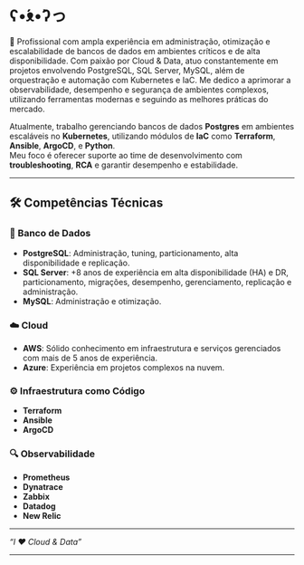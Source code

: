 # ʕ•́ᴥ•̀ʔっ 


📌 Profissional com ampla experiência em administração, otimização e escalabilidade de bancos de dados em ambientes críticos e de alta disponibilidade. Com paixão por Cloud & Data, atuo constantemente em projetos envolvendo PostgreSQL, SQL Server, MySQL, além de orquestração e automação com Kubernetes e IaC.
Me dedico a aprimorar a observabilidade, desempenho e segurança de ambientes complexos, utilizando ferramentas modernas e seguindo as melhores práticas do mercado.

Atualmente, trabalho gerenciando bancos de dados **Postgres** em ambientes escaláveis no **Kubernetes**, utilizando módulos de **IaC** como **Terraform**, **Ansible**, **ArgoCD**, e **Python**.  
Meu foco é oferecer suporte ao time de desenvolvimento com **troubleshooting**, **RCA** e garantir desempenho e estabilidade.

---

## 🛠️ Competências Técnicas  
### 🎲 Banco de Dados  
- **PostgreSQL**: Administração, tuning, particionamento, alta disponibilidade e replicação.
- **SQL Server**: +8 anos de experiência em alta disponibilidade (HA) e DR, particionamento, migrações, desempenho, gerenciamento, replicação e administração.  
- **MySQL**: Administração e otimização.

### ☁️ Cloud  
- **AWS**: Sólido conhecimento em infraestrutura e serviços gerenciados com mais de 5 anos de experiência.  
- **Azure**: Experiência em projetos complexos na nuvem.  

### ⚙️ Infraestrutura como Código  
- **Terraform**  
- **Ansible**  
- **ArgoCD**  

### 🔍 Observabilidade  
- **Prometheus**  
- **Dynatrace**  
- **Zabbix**
- **Datadog**
- **New Relic**

---
 _“I ❤ Cloud & Data”_

---


